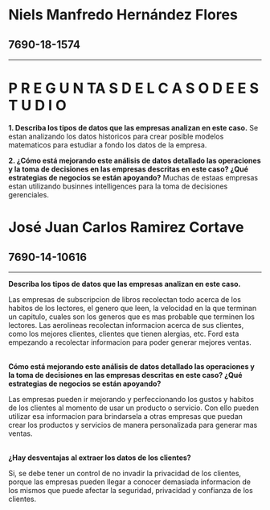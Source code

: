 # Niels Manfredo Hernández Flores
## 7690-18-1574
---
# P R E G U N TA S D E L C A S O D E E S T U D I O

**1. Describa los tipos de datos que las empresas analizan en este caso.**
Se estan analizando los datos historicos para crear posible modelos matematicos para estudiar a fondo los datos de la empresa.

**2. ¿Cómo está mejorando este análisis de datos detallado las operaciones y la toma de decisiones en las empresas descritas en este caso? ¿Qué estrategias de negocios se están apoyando?**
Muchas de estaas empresas estan utilizando businnes intelligences para la toma de decisiones gerenciales.

# José Juan Carlos Ramirez Cortave
## 7690-14-10616
---
**Describa los tipos de datos que las empresas analizan en este caso.**

Las empresas de subscripcion de libros recolectan todo acerca de los habitos de los lectores, el genero que leen, la velocidad en la que terminan un capitulo,
cuales son los generos que es mas probable que terminen los lectores.
Las aerolineas recolectan informacion acerca de sus clientes, como los mejores clientes, clientes que tienen alergias, etc.
Ford esta empezando a recolectar informacion para poder generar mejores ventas.
<br>
<br>

**Cómo está mejorando este análisis de datos detallado
las operaciones y la toma de decisiones en las empresas descritas en este caso? ¿Qué estrategias de negocios se
están apoyando?**

Las empresas pueden ir mejorando y perfeccionando los gustos y habitos de los clientes al momento de usar un producto o servicio. Con ello pueden utilizar esa informacion para brindarsela a otras empresas que puedan crear los productos y servicios de manera personalizada para generar mas ventas.
<br>
<br>

**¿Hay desventajas al extraer los datos de los clientes?**

Si, se debe tener un control de no invadir la privacidad de los clientes, porque las empresas pueden llegar a conocer demasiada informacion de los mismos que puede afectar la seguridad, privacidad y confianza de los clientes.

